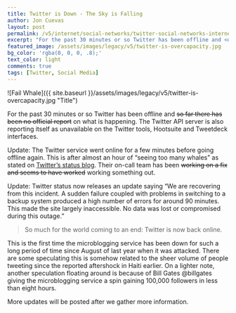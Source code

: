 ```yaml
---
title: Twitter is Down - The Sky is Falling
author: Jon Cuevas
layout: post
permalink: /v5/internet/social-networks/twitter-social-networks-internet/twitter-is-down-the-sky-is-falling/
excerpt: "For the past 30 minutes or so Twitter has been offline and <del>so far there has been no official report</del> on what is happening. The Twitter API server is also reporting itself as unavailable on the Twitter tools, Hootsuite and Tweetdeck interfaces."
featured_image: /assets/images/legacy/v5/twitter-is-overcapacity.jpg
bg_color: 'rgba(0, 0, 0, .8);'
text_color: light
comments: true
tags: [Twitter, Social Media]
---
```


![Fail Whale]({{ site.baseurl }}/assets/images/legacy/v5/twitter-is-overcapacity.jpg "Title")

For the past 30 minutes or so Twitter has been offline and <del>so far there has been no official report</del> on what is happening. The Twitter API server is also reporting itself as unavailable on the Twitter tools, Hootsuite and Tweetdeck interfaces.

Update: The Twitter service went online for a few minutes before going offline again. This is after almost an hour of “seeing too many whales” as stated on [Twitter’s status blog](http://status.twitter.com/post/344235824/extremely-high-volume-of-whales). Their on-call team has been <del>working on a fix and seems to have worked</del> working something out.

Update: Twitter status now releases an update saying “We are recovering from this incident. A sudden failure coupled with problems in switching to a backup system produced a high number of errors for around 90 minutes. This made the site largely inaccessible. No data was lost or compromised during this outage.”

<blockquote>
	<p class="lead">So much for the world coming to an end: Twitter is now back online.</p>
</blockquote>

This is the first time the microblogging service has been down for such a long period of time since August of last year when it was attacked. There are some speculating this is somehow related to the sheer volume of people tweeting since the reported aftershock in Haiti earlier. On a lighter note, another speculation floating around is because of Bill Gates @billgates giving the microblogging service a spin gaining 100,000 followers in less than eight hours.

More updates will be posted after we gather more information.

